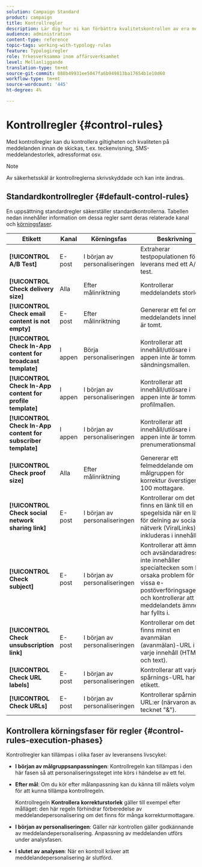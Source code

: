 ```yaml
---
solution: Campaign Standard
product: campaign
title: Kontrollregler
description: Lär dig hur ni kan förbättra kvalitetskontrollen av era meddelanden med kontrollregler.
audience: administration
content-type: reference
topic-tags: working-with-typology-rules
feature: Typologiregler
role: Yrkesverksamma inom affärsverksamhet
level: Mellanliggande
translation-type: tm+mt
source-git-commit: 088b49931ee5047fa6b949813ba17654b1e10d60
workflow-type: tm+mt
source-wordcount: '445'
ht-degree: 4%

---
```



# Kontrollregler {#control-rules}

Med kontrollregler kan du kontrollera giltigheten och kvaliteten på meddelanden innan de skickas, t.ex. teckenvisning, SMS-meddelandestorlek, adressformat osv.

>[!NOTE]
>
>Av säkerhetsskäl är kontrollreglerna skrivskyddade och kan inte ändras.

## Standardkontrollregler {#default-control-rules}

En uppsättning standardregler säkerställer standardkontrollerna. Tabellen nedan innehåller information om dessa regler samt deras relaterade kanal och [körningsfaser](#control-rules-execution-phases).

| Etikett | Kanal | Körningsfas | Beskrivning |
---------|----------|---------|---------
| **[!UICONTROL A/B Test]** | E-post | I början av personaliseringen | Extraherar testpopulationen för en leverans med ett A/B-test. |
| **[!UICONTROL Check delivery size]** | Alla | Efter målinriktning | Kontrollerar meddelandets storlek. |
| **[!UICONTROL Check email content is not empty]** | E-post | Efter målinriktning | Genererar ett fel om meddelandets innehåll är tomt. |
| **[!UICONTROL Check In-App content for broadcast template]** | I appen | Börja personaliseringen | Kontrollerar att innehåll/utlösare i appen inte är tomma för sändningsmallen. |
| **[!UICONTROL Check In-App content for profile template]** | I appen | I början av personaliseringen | Kontrollerar att innehåll/utlösare i appen inte är tomma för profilmallen. |
| **[!UICONTROL Check In-App content for subscriber template]** | I appen | I början av personaliseringen | Kontrollerar att innehåll/utlösare i appen inte är tomma för prenumerationsmallen. |
| **[!UICONTROL Check proof size]** | Alla | Efter målinriktning | Genererar ett felmeddelande om målgruppen för korrektur överstiger 100 mottagare. |
| **[!UICONTROL Check social network sharing link]** | E-post | I början av personaliseringen | Kontrollerar om det finns en länk till en spegelsida när en länk för delning av sociala nätverk (ViralLinks) inkluderas i innehållet. |
| **[!UICONTROL Check subject]** | E-post | I början av personaliseringen | Kontrollerar att ämnet och avsändaradressen inte innehåller specialtecken som kan orsaka problem för vissa e-postöverföringsagenter, och kontrollerar att meddelandets ämne har fyllts i. |
| **[!UICONTROL Check unsubscription link]** | E-post | I början av personaliseringen | Kontrollerar om det finns minst en avanmälan (avanmälan)-URL i varje innehåll (HTML och text). |
| **[!UICONTROL Check URL labels]** | E-post | I början av personaliseringen | Kontrollerar att varje spårnings-URL har en etikett. |
| **[!UICONTROL Check URLs]** | E-post | I början av personaliseringen | Kontrollerar spårnings-URL:er (närvaron av tecknet &quot;&amp;&quot;). |

## Kontrollera körningsfaser för regler {#control-rules-execution-phases}

Kontrollregler kan tillämpas i olika faser av leveransens livscykel:

* **I början av målgruppsanpassningen**: Kontrollregeln kan tillämpas i den här fasen så att personaliseringssteget inte körs i händelse av ett fel.

* **Efter mål**: Om du kör efter målanpassning kan du känna till målets volym för att kunna tillämpa kontrollregeln.

   Kontrollregeln **Kontrollera korrekturstorlek** gäller till exempel efter målläget: den här regeln förhindrar förberedelse av meddelandepersonalisering om det finns för många korrekturmottagare.

* **I början av personaliseringen**: Gäller när kontrollen gäller godkännande av meddelandepersonalisering. Anpassning av meddelanden utförs under analysfasen.

* **I slutet av analysen**: När en kontroll kräver att meddelandepersonalisering är slutförd.
